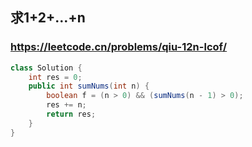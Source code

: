 ## 求1+2+…+n
### https://leetcode.cn/problems/qiu-12n-lcof/
```java
class Solution {
    int res = 0;
    public int sumNums(int n) {
        boolean f = (n > 0) && (sumNums(n - 1) > 0);
        res += n;
        return res;
    }
}
```
